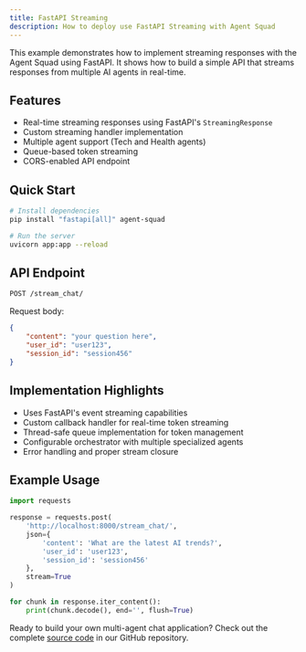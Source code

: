 ```yaml
---
title: FastAPI Streaming
description: How to deploy use FastAPI Streaming with Agent Squad
---
```


This example demonstrates how to implement streaming responses with the Agent Squad using FastAPI. It shows how to build a simple API that streams responses from multiple AI agents in real-time.

## Features
- Real-time streaming responses using FastAPI's `StreamingResponse`
- Custom streaming handler implementation
- Multiple agent support (Tech and Health agents)
- Queue-based token streaming
- CORS-enabled API endpoint

## Quick Start
```bash
# Install dependencies
pip install "fastapi[all]" agent-squad

# Run the server
uvicorn app:app --reload
```

## API Endpoint

```bash
POST /stream_chat/
```

Request body:
```json
{
    "content": "your question here",
    "user_id": "user123",
    "session_id": "session456"
}
```

## Implementation Highlights
- Uses FastAPI's event streaming capabilities
- Custom callback handler for real-time token streaming
- Thread-safe queue implementation for token management
- Configurable orchestrator with multiple specialized agents
- Error handling and proper stream closure

## Example Usage
```python
import requests

response = requests.post(
    'http://localhost:8000/stream_chat/',
    json={
        'content': 'What are the latest AI trends?',
        'user_id': 'user123',
        'session_id': 'session456'
    },
    stream=True
)

for chunk in response.iter_content():
    print(chunk.decode(), end='', flush=True)
```

Ready to build your own multi-agent chat application? Check out the complete [source code](https://github.com/awslabs/agent-squad/tree/main/examples/fast-api-streaming) in our GitHub repository.
